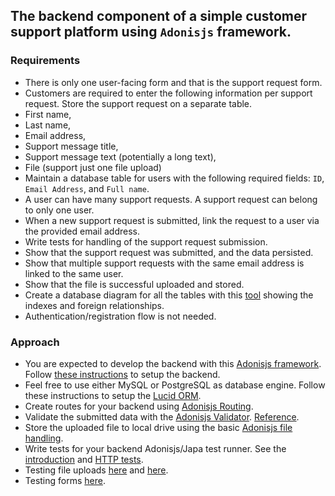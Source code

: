 ## The backend component of a simple customer support platform using `Adonisjs` framework.

### Requirements
- There is only one user-facing form and that is the support request form.
- Customers are required to enter the following information per support request. Store the support request on a separate table.
- First name,
- Last name,
- Email address,
- Support message title,
- Support message text (potentially a long text),
- File (support just one file upload)
- Maintain a database table for users with the following required fields: `ID`, `Email Address`, and `Full name`.
- A user can have many support requests. A support request can belong to only one user.
- When a new support request is submitted, link the request to a user via the provided email address.
- Write tests for handling of the support request submission.
- Show that the support request was submitted, and the data persisted.
- Show that multiple support requests with the same email address is linked to the same user.
- Show that the file is successful uploaded and stored.
- Create a database diagram for all the tables with this [tool](https://dbdiagram.io/home) showing the indexes and foreign relationships.
- Authentication/registration flow is not needed.

### Approach 
- You are expected to develop the backend with this [Adonisjs framework](https://adonisjs.com/). Follow [these instructions](https://docs.adonisjs.com/guides/installation) to setup the backend.
- Feel free to use either MySQL or PostgreSQL as database engine. Follow these instructions to setup the [Lucid ORM](https://docs.adonisjs.com/guides/database/introduction).
- Create routes for your backend using [Adonisjs Routing](https://docs.adonisjs.com/guides/routing).
- Validate the submitted data with the [Adonisjs Validator](https://docs.adonisjs.com/guides/validator/introduction). [Reference](https://docs.adonisjs.com/reference/validator/schema/string).
- Store the uploaded file to local drive using the basic [Adonisjs file handling](https://docs.adonisjs.com/guides/file-uploads).
- Write tests for your backend Adonisjs/Japa test runner. See the [introduction](https://docs.adonisjs.com/guides/testing/introduction) and [HTTP tests](https://docs.adonisjs.com/guides/testing/http-tests). 
- Testing file uploads [here](https://docs.adonisjs.com/guides/testing/http-tests#file-uploads) and [here](https://v2.japa.dev/docs/plugins/api-client#file-uploads).
- Testing forms [here](https://docs.adonisjs.com/guides/testing/http-tests#file-uploads).